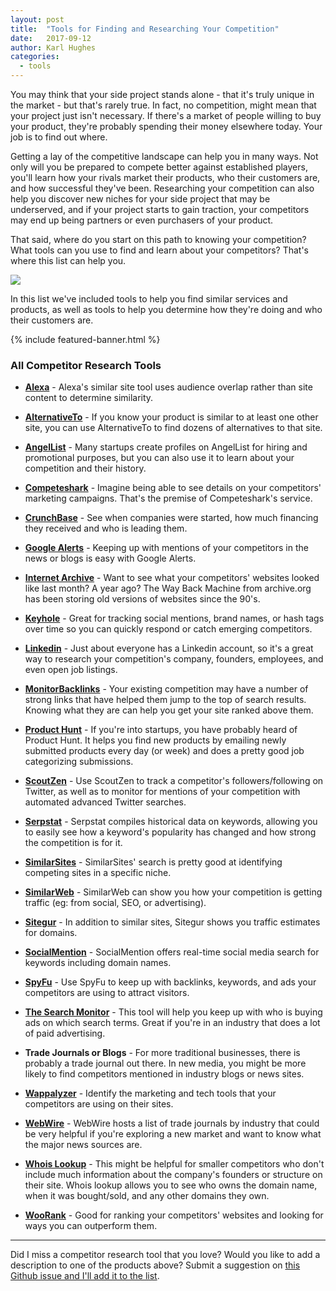 ```yaml
---
layout: post
title:  "Tools for Finding and Researching Your Competition"
date:   2017-09-12
author: Karl Hughes
categories:
  - tools
---
```


You may think that your side project stands alone - that it's truly unique in the market - but that's rarely true. In fact, no competition, might mean that your project just isn't necessary. If there's a market of people willing to buy your product, they're probably spending their money elsewhere today. Your job is to find out where.

Getting a lay of the competitive landscape can help you in many ways. Not only will you be prepared to compete better against established players, you'll learn how your rivals market their products, who their customers are, and how successful they've been. Researching your competition can also help you discover new niches for your side project that may be underserved, and if your project starts to gain traction, your competitors may end up being partners or even purchasers of your product.

That said, where do you start on this path to knowing your competition? What tools can you use to find and learn about your competitors? That's where this list can help you.

![](https://i.imgur.com/jR5NKvj.jpg)

In this list we've included tools to help you find similar services and products, as well as tools to help you determine how they're doing and who their customers are.

{% include featured-banner.html %}

### All Competitor Research Tools

- **[Alexa](http://www.alexa.com/find-similar-sites)** - Alexa's similar site tool uses audience overlap rather than site content to determine similarity. 

- **[AlternativeTo](https://alternativeto.net)** - If you know your product is similar to at least one other site, you can use AlternativeTo to find dozens of alternatives to that site. 

- **[AngelList](https://angel.co/)** - Many startups create profiles on AngelList for hiring and promotional purposes, but you can also use it to learn about your competition and their history.

- **[Competeshark](https://competeshark.com/)** - Imagine being able to see details on your competitors' marketing campaigns. That's the premise of Competeshark's service.

- **[CrunchBase](https://www.crunchbase.com/)** - See when companies were started, how much financing they received and who is leading them.

- **[Google Alerts](https://www.google.com/alerts)** - Keeping up with mentions of your competitors in the news or blogs is easy with Google Alerts.

- **[Internet Archive](https://archive.org/)** - Want to see what your competitors' websites looked like last month? A year ago? The Way Back Machine from archive.org has been storing old versions of websites since the 90's.

- **[Keyhole](http://keyhole.co/)** - Great for tracking social mentions, brand names, or hash tags over time so you can quickly respond or catch emerging competitors.

- **[Linkedin](https://www.linkedin.com/)** - Just about everyone has a Linkedin account, so it's a great way to research your competition's company, founders, employees, and even open job listings.

- **[MonitorBacklinks](https://monitorbacklinks.com/)** - Your existing competition may have a number of strong links that have helped them jump to the top of search results. Knowing what they are can help you get your site ranked above them. 

- **[Product Hunt](https://www.producthunt.com/)** - If you're into startups, you have probably heard of Product Hunt. It helps you find new products by emailing newly submitted products every day (or week) and does a pretty good job categorizing submissions.

- **[ScoutZen](https://www.scoutzen.com)** - Use ScoutZen to track a competitor's followers/following on Twitter, as well as to monitor for mentions of your competition with automated advanced Twitter searches. 

- **[Serpstat](https://serpstat.com/)** - Serpstat compiles historical data on keywords, allowing you to easily see how a keyword's popularity has changed and how strong the competition is for it. 

- **[SimilarSites](http://www.similarsites.com/)** - SimilarSites' search is pretty good at identifying competing sites in a specific niche.

- **[SimilarWeb](https://www.similarweb.com/)** - SimilarWeb can show you how your competition is getting traffic (eg: from social, SEO, or advertising).

- **[Sitegur](http://sitegur.com/)** - In addition to similar sites, Sitegur shows you traffic estimates for domains.

- **[SocialMention](http://www.socialmention.com/)** - SocialMention offers real-time social media search for keywords including domain names.

- **[SpyFu](https://www.spyfu.com/)** - Use SpyFu to keep up with backlinks, keywords, and ads your competitors are using to attract visitors.

- **[The Search Monitor](https://www.thesearchmonitor.com/)** - This tool will help you keep up with who is buying ads on which search terms. Great if you're in an industry that does a lot of paid advertising.

- **Trade Journals or Blogs** - For more traditional businesses, there is probably a trade journal out there. In new media, you might be more likely to find competitors mentioned in industry blogs or news sites.

- **[Wappalyzer](https://wappalyzer.com/)** - Identify the marketing and tech tools that your competitors are using on their sites.

- **[WebWire](https://www.webwire.com/IndustryList.asp)** - WebWire hosts a list of trade journals by industry that could be very helpful if you're exploring a new market and want to know what the major news sources are. 

- **[Whois Lookup](http://whois.domaintools.com/)** - This might be helpful for smaller competitors who don't include much information about the company's founders or structure on their site. Whois lookup allows you to see who owns the domain name, when it was bought/sold, and any other domains they own.

- **[WooRank](https://www.woorank.com/)** - Good for ranking your competitors' websites and looking for ways you can outperform them. 

-----

Did I miss a competitor research tool that you love? Would you like to add a description to one of the products above? Submit a suggestion on [this Github issue and I'll add it to the list](https://github.com/karllhughes/side-project-marketing/issues/22).
